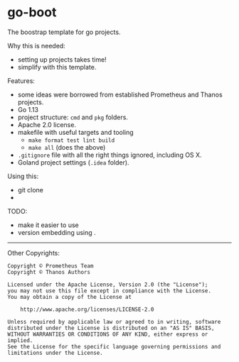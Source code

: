 # go-boot

The boostrap template for go projects.


Why this is needed:

- setting up projects takes time!
- simplify with this template.

Features:

- some ideas were borrowed from established Prometheus and Thanos projects.
- Go 1.13
- project structure: `cmd` and `pkg` folders.
- Apache 2.0 license.
- makefile with useful targets and tooling
    - `make format test lint build`
    - `make all` (does the above)
- `.gitignore` file with all the right things ignored, including OS X.
- Goland project settings (`.idea` folder).

Using this:

- git clone
- 

TODO:

- make it easier to use
- version embedding using .

----

Other Copyrights:

```
Copyright © Prometheus Team
Copyright © Thanos Authors

Licensed under the Apache License, Version 2.0 (the "License");
you may not use this file except in compliance with the License.
You may obtain a copy of the License at

    http://www.apache.org/licenses/LICENSE-2.0

Unless required by applicable law or agreed to in writing, software
distributed under the License is distributed on an "AS IS" BASIS,
WITHOUT WARRANTIES OR CONDITIONS OF ANY KIND, either express or implied.
See the License for the specific language governing permissions and
limitations under the License.
```



